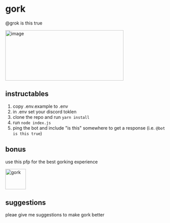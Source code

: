 # gork
@grok is this true

<img width="370" height="158" alt="image" src="https://github.com/user-attachments/assets/2aa8b15c-5ee3-455c-bcca-5e48a315522d" />


## instructables
1. copy .env.example to .env
2. in .env set your discord toklen
3. clone the repo and run `yarn install`
4. run `node index.js`
5. ping the bot and include "is this" somewhere to get a response (i.e. `@bot is this true`)

## bonus
use this pfp for the best gorking experience

<img width="64" height="64" alt="gork" src="https://github.com/user-attachments/assets/87a00898-2827-4b33-bc45-5f9aeb6a37f1" />

## suggestions
pleae give me suggestions to make gork better
